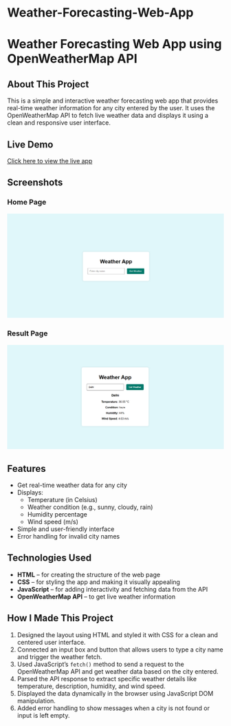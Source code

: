 # Weather-Forecasting-Web-App

# Weather Forecasting Web App using OpenWeatherMap API

## About This Project

This is a simple and interactive weather forecasting web app that provides real-time weather information for any city entered by the user. It uses the OpenWeatherMap API to fetch live weather data and displays it using a clean and responsive user interface.

## Live Demo
[Click here to view the live app](https://mdjafarequbal.github.io/Weather-Forecasting-Web-App/)

## Screenshots

### Home Page
![Home](Home.png)

### Result Page
![Result](Result.png)


## Features

- Get real-time weather data for any city
- Displays:
  - Temperature (in Celsius)
  - Weather condition (e.g., sunny, cloudy, rain)
  - Humidity percentage
  - Wind speed (m/s)
- Simple and user-friendly interface
- Error handling for invalid city names

## Technologies Used

- **HTML** – for creating the structure of the web page
- **CSS** – for styling the app and making it visually appealing
- **JavaScript** – for adding interactivity and fetching data from the API
- **OpenWeatherMap API** – to get live weather information

## How I Made This Project

1. Designed the layout using HTML and styled it with CSS for a clean and centered user interface.
2. Connected an input box and button that allows users to type a city name and trigger the weather fetch.
3. Used JavaScript’s `fetch()` method to send a request to the OpenWeatherMap API and get weather data based on the city entered.
4. Parsed the API response to extract specific weather details like temperature, description, humidity, and wind speed.
5. Displayed the data dynamically in the browser using JavaScript DOM manipulation.
6. Added error handling to show messages when a city is not found or input is left empty.


